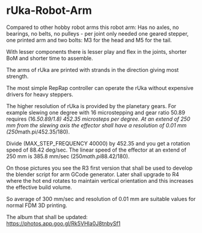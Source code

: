 # rUka-Robot-Arm
Compared to other hobby robot arms this robot arm:
Has no axles, no bearings, no belts, no pulleys - per joint only needed one geared stepper, one printed arm and two bolts: M3 for the head and M5 for the tail.

With lesser components there is lesser play and flex in the joints, shorter BoM and shorter time to assemble.

The arms of rUka are printed with strands in the direction giving most strength.

The most simple RepRap controller can operate the rUka without expensive drivers for heavy steppers.

The higher resolution of rUka is provided by the planetary gears.
For example slewing one degree with 16 microstepping and gear ratio 50.89 requires (16.*50.89/1.8) 452.35 microsteps per degree. At an extend of 250 mm from the slewing axis the effector shall have a resolution of 0.01 mm (250*math.pi/452.35/180).

Divide (MAX_STEP_FREQUENCY 40000) by 452.35 and you get a rotation speed of 88.42 deg/sec.
The linear speed of the effector at an extend of 250 mm is 385.8 mm/sec (250*math.pi*88.42/180).

On those pictures you see the R3 first version that shall be used to develop the blender script for arm GCode generator. Later shall upgrade to R4 where the hot end rotates to maintain vertical orientation and this increases the effective build volume.

So average of 300 mm/sec and resolution of 0.01 mm are suitable values for normal FDM 3D printing.

The album that shall be updated: https://photos.app.goo.gl/Rk5VHIa0J8tnbySf1